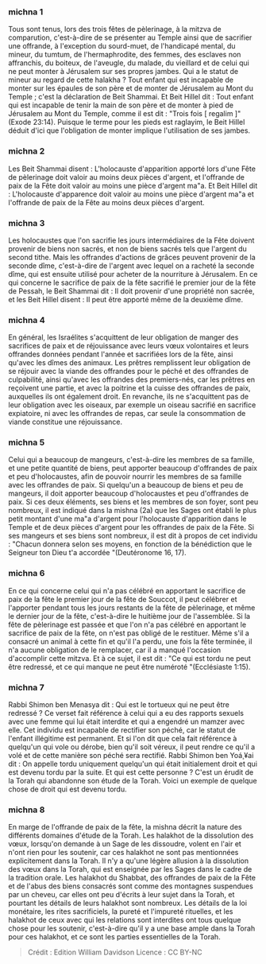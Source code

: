 
### michna 1
Tous sont tenus, lors des trois fêtes de pèlerinage, à la mitzva de comparution, c'est-à-dire de se présenter au Temple ainsi que de sacrifier une offrande, à l'exception du sourd-muet, de l'handicapé mental, du mineur, du tumtum, de l'hermaphrodite, des femmes, des esclaves non affranchis, du boiteux, de l'aveugle, du malade, du vieillard et de celui qui ne peut monter à Jérusalem sur ses propres jambes. Qui a le statut de mineur au regard de cette halakha ? Tout enfant qui est incapable de monter sur les épaules de son père et de monter de Jérusalem au Mont du Temple ; c'est la déclaration de Beit Shammai. Et Beit Hillel dit : Tout enfant qui est incapable de tenir la main de son père et de monter à pied de Jérusalem au Mont du Temple, comme il est dit : "Trois fois [ regalim ]" (Exode 23:14). Puisque le terme pour les pieds est raglayim, le Beit Hillel déduit d'ici que l'obligation de monter implique l'utilisation de ses jambes.

### michna 2
Les Beit Shammai disent : L'holocauste d'apparition apporté lors d'une Fête de pèlerinage doit valoir au moins deux pièces d'argent, et l'offrande de paix de la Fête doit valoir au moins une pièce d'argent ma"a. Et Beit Hillel dit : L'holocauste d'apparence doit valoir au moins une pièce d'argent ma"a et l'offrande de paix de la Fête au moins deux pièces d'argent.

### michna 3
Les holocaustes que l'on sacrifie les jours intermédiaires de la Fête doivent provenir de biens non sacrés, et non de biens sacrés tels que l'argent du second tithe. Mais les offrandes d'actions de grâces peuvent provenir de la seconde dîme, c'est-à-dire de l'argent avec lequel on a racheté la seconde dîme, qui est ensuite utilisé pour acheter de la nourriture à Jérusalem. En ce qui concerne le sacrifice de paix de la fête sacrifié le premier jour de la fête de Pessah, le Beit Shammai dit : Il doit provenir d'une propriété non sacrée, et les Beit Hillel disent : Il peut être apporté même de la deuxième dîme.

### michna 4
En général, les Israélites s'acquittent de leur obligation de manger des sacrifices de paix et de réjouissance avec leurs vœux volontaires et leurs offrandes données pendant l'année et sacrifiées lors de la fête, ainsi qu'avec les dîmes des animaux. Les prêtres remplissent leur obligation de se réjouir avec la viande des offrandes pour le péché et des offrandes de culpabilité, ainsi qu'avec les offrandes des premiers-nés, car les prêtres en reçoivent une partie, et avec la poitrine et la cuisse des offrandes de paix, auxquelles ils ont également droit. En revanche, ils ne s'acquittent pas de leur obligation avec les oiseaux, par exemple un oiseau sacrifié en sacrifice expiatoire, ni avec les offrandes de repas, car seule la consommation de viande constitue une réjouissance.

### michna 5
Celui qui a beaucoup de mangeurs, c'est-à-dire les membres de sa famille, et une petite quantité de biens, peut apporter beaucoup d'offrandes de paix et peu d'holocaustes, afin de pouvoir nourrir les membres de sa famille avec les offrandes de paix. Si quelqu'un a beaucoup de biens et peu de mangeurs, il doit apporter beaucoup d'holocaustes et peu d'offrandes de paix. Si ces deux éléments, ses biens et les membres de son foyer, sont peu nombreux, il est indiqué dans la mishna (2a) que les Sages ont établi le plus petit montant d'une ma"a d'argent pour l'holocauste d'apparition dans le Temple et de deux pièces d'argent pour les offrandes de paix de la Fête. Si ses mangeurs et ses biens sont nombreux, il est dit à propos de cet individu : "Chacun donnera selon ses moyens, en fonction de la bénédiction que le Seigneur ton Dieu t'a accordée "(Deutéronome 16, 17).

### michna 6
En ce qui concerne celui qui n'a pas célébré en apportant le sacrifice de paix de la fête le premier jour de la fête de Souccot, il peut célébrer et l'apporter pendant tous les jours restants de la fête de pèlerinage, et même le dernier jour de la fête, c'est-à-dire le huitième jour de l'assemblée. Si la fête de pèlerinage est passée et que l'on n'a pas célébré en apportant le sacrifice de paix de la fête, on n'est pas obligé de le restituer. Même s'il a consacré un animal à cette fin et qu'il l'a perdu, une fois la fête terminée, il n'a aucune obligation de le remplacer, car il a manqué l'occasion d'accomplir cette mitzva. Et à ce sujet, il est dit : "Ce qui est tordu ne peut être redressé, et ce qui manque ne peut être numéroté "(Ecclésiaste 1:15).

### michna 7
Rabbi Shimon ben Menasya dit : Qui est le tortueux qui ne peut être redressé ? Ce verset fait référence à celui qui a eu des rapports sexuels avec une femme qui lui était interdite et qui a engendré un mamzer avec elle. Cet individu est incapable de rectifier son péché, car le statut de l'enfant illégitime est permanent. Et si l'on dit que cela fait référence à quelqu'un qui vole ou dérobe, bien qu'il soit véreux, il peut rendre ce qu'il a volé et de cette manière son péché sera rectifié. Rabbi Shimon ben Yoá¸¥ai dit : On appelle tordu uniquement quelqu'un qui était initialement droit et qui est devenu tordu par la suite. Et qui est cette personne ? C'est un érudit de la Torah qui abandonne son étude de la Torah. Voici un exemple de quelque chose de droit qui est devenu tordu.

### michna 8
En marge de l'offrande de paix de la fête, la mishna décrit la nature des différents domaines d'étude de la Torah. Les halakhot de la dissolution des vœux, lorsqu'on demande à un Sage de les dissoudre, volent en l'air et n'ont rien pour les soutenir, car ces halakhot ne sont pas mentionnées explicitement dans la Torah. Il n'y a qu'une légère allusion à la dissolution des vœux dans la Torah, qui est enseignée par les Sages dans le cadre de la tradition orale. Les halakhot du Shabbat, des offrandes de paix de la Fête et de l'abus des biens consacrés sont comme des montagnes suspendues par un cheveu, car elles ont peu d'écrits à leur sujet dans la Torah, et pourtant les détails de leurs halakhot sont nombreux. Les détails de la loi monétaire, les rites sacrificiels, la pureté et l'impureté rituelles, et les halakhot de ceux avec qui les relations sont interdites ont tous quelque chose pour les soutenir, c'est-à-dire qu'il y a une base ample dans la Torah pour ces halakhot, et ce sont les parties essentielles de la Torah.

>Crédit : Edition William Davidson
>Licence : CC BY-NC